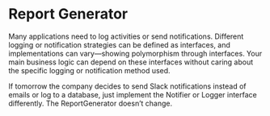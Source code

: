 # Report Generator

Many applications need to log activities or send notifications. Different logging or notification strategies can be defined as interfaces, and implementations can vary—showing polymorphism through interfaces. Your main business logic can depend on these interfaces without caring about the specific logging or notification method used.

If tomorrow the company decides to send Slack notifications instead of emails or log to a database, just implement the Notifier or Logger interface differently. The ReportGenerator doesn’t change.
